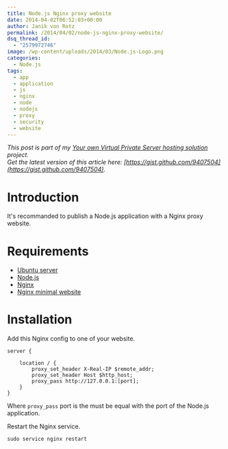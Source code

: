 ```yaml
---
title: Node.js Nginx proxy website
date: 2014-04-02T06:52:03+00:00
author: Janik von Rotz
permalink: /2014/04/02/node-js-nginx-proxy-website/
dsq_thread_id:
  - "2579972746"
image: /wp-content/uploads/2014/03/Node.js-Logo.png
categories:
  - Node.js
tags:
  - app
  - application
  - js
  - nginx
  - node
  - nodejs
  - proxy
  - security
  - website
---
```

*This post is part of my [Your own Virtual Private Server hosting solution](https://janikvonrotz.ch/your-own-virtual-private-server-hosting-solution/) project.*  
*Get the latest version of this article here: [https://gist.github.com/9407504](https://gist.github.com/9407504).*

# Introduction

It's recommanded to publish a Node.js application with a Nginx proxy website.
<!--more-->
# Requirements

* [Ubuntu server](https://janikvonrotz.ch/2014/03/13/deploy-ubuntu-server/)
* [Node.js](https://janikvonrotz.ch/2014/03/27/install-node/)
* [Nginx](https://janikvonrotz.ch/2014/03/31/install-nginx/)
* [Nginx minimal website](https://janikvonrotz.ch/2014/04/01/nginx-minimal-website/)

# Installation

Add this Nginx config to one of your website.
```
server {

    location / {
        proxy_set_header X-Real-IP $remote_addr;
        proxy_set_header Host $http_host;
        proxy_pass http://127.0.0.1:[port];
    }
}
```
Where `proxy_pass` port is the must be equal with the port of the Node.js application.

Restart the Nginx service.

    sudo service nginx restart